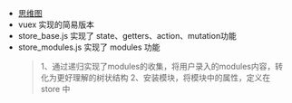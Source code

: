 - [思维图](https://www.processon.com/mindmap/627fc41a6376890bfe64d392)
- vuex 实现的简易版本
- store_base.js 实现了 state、getters、action、mutation功能
- store_modules.js 实现了 modules 功能
  > 1、通过递归实现了modules的收集，将用户录入的modules内容，转化为更好理解的树状结构
  > 2、安装模块，将模块中的属性，定义在 store 中